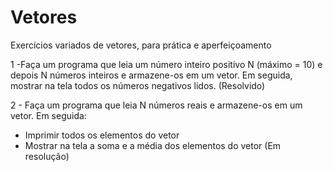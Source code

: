 # Vetores
Exercícios variados de vetores, para prática e aperfeiçoamento

1 -Faça um programa que leia um número inteiro positivo N (máximo = 10) e depois N números inteiros e armazene-os em um vetor. 
Em seguida, mostrar na tela todos os números negativos lidos. (Resolvido)

2 - Faça um programa que leia N números reais e armazene-os em um vetor. Em seguida:
- Imprimir todos os elementos do vetor
- Mostrar na tela a soma e a média dos elementos do vetor
(Em resolução) 
